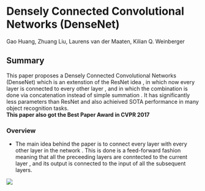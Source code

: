 # Densely Connected Convolutional Networks (DenseNet)
Gao Huang, Zhuang Liu, Laurens van der Maaten, Kilian Q. Weinberger

## Summary
This paper proposes a Densely Connected Convolutional Networks (DenseNet) which is an extenstion of the ResNet idea , in which now every layer is connected to every other layer , and in which the combination is done via concatenation instead of simple summation . 
It has significantly less parameters than ResNet and also achieived SOTA performance in many object recognition tasks.  
**This paper also got the Best Paper Award in CVPR 2017**

### Overview

- The main idea behind the paper is to connect every layer with every other layer in the network . This is done is a feed-forward fashion meaning that all the preceeding layers are conntected to the current layer , and its output is connected to the input of all the subsequent layers.
<img src='https://github.com/ayushtues/papers_we_read/blob/master/images/densenet.png' style="max-width:100%">
